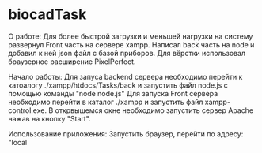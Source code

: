 # biocadTask

О работе: Для более быстрой загрузки и меньшей нагрузки на систему развернул Front часть на сервере xampp.
Написал back часть на node и добавил к ней json файл с базой приборов. Для вёрстки использовал браузерное расширение PixelPerfect.

Начало работы: Для запуса backend сервера необходимо перейти к катоалогу ./xampp/htdocs/Tasks/back и запустить файл node.js с помощью команды "node node.js"
Для запуска Front сервера необходимо перейти в каталог ./xampp и запустить файл xampp-control.exe. В открвышемся окне необходимо запустить сервер Apache нажав на кнопку "Start".

Использование приложения: Запустить браузер, перейти по адресу: "local
